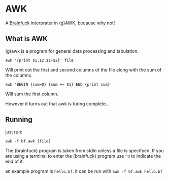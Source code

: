 # AWK

A [Brainfuck](https://en.wikipedia.org/wiki/Brainfuck#Language_design) interprater in (g)AWK, because why not!

## What is AWK

(g)awk is a program for general data processing and tabulation.

````awk '{print $1,$2,$1+$2}' file````

Will print out the first and second columns of the file along with the sum of the columns.

```awk 'BEGIN {sum=0} {sum += $1} END {print sum}'```

Will sum the first column.

However it turns out that awk is turing complete...

## Running

just run:

````awk -f bf.awk [file]````

The (brainfuck) program is taken from stdin unless a file is specifyed. 
If you are using a terminal to enter the (brainfuck) program use ``^d`` to indicate the end of it.

an example program is ``hello.bf``. it can be run with ``awk -f bf.awk hello.bf`` 
